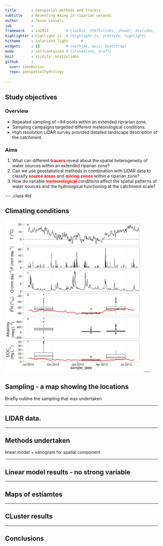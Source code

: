 ```yaml
---
title       : Geospatial methods and tracers
subtitle    : Revealing mxing in riparian welands
author      : Jason Lessels
job         : 
framework   : io2012        # {io2012, html5slides, shower, dzslides, ...}
highlighter : highlight.js  # {highlight.js, prettify, highlight}
hitheme     : solarized_light      # 
widgets     : []            # {mathjax, quiz, bootstrap}
mode        : selfcontained # {standalone, draft}
knit        : slidify::knit2slides
github      :
  user: johnDorian
  repo: geospatialhydrology

---
```

<!-- Limit image width and height -->
<style type='text/css'>
img {
    max-height: 560px;
    max-width: 964px;
}
strong {
  font-weight: bold;
  color: red;
}
em {
  font-style: italic
}
</style>

<!-- Center image on slide -->
<script src="http://ajax.aspnetcdn.com/ajax/jQuery/jquery-1.7.min.js"></script>
<script type='text/javascript'>
$(function() {
    $("p:has(img)").addClass('centered');
});
</script>


## Study objectives

### Overview
* Repeated sampling of ~94 pools within an extended riprarian zone. 
* Sampling campaigns targetted different meteorological conditions.
* High resolution LiDAR survey provided detailed landscape description of the catchment.


### Aims
1.  What can different **tracers** reveal about the spatial heterogeneity of water sources within an extended riparian zone?
2. Can we use geostatistical methods in combination with LiDAR data to classify **source areas** and **mixing zones** within a riparian zone?
3.	How do variable **meteorological** conditions affect the spatial patterns of water sources and the hydrological functioning at the catchment scale? 


--- .class #id 

## Climating conditions



<object data="https://raw.githubusercontent.com/johnDorian/geospatialhydrology/gh-pages/figs/timeseries_moded.svg" type="image/svg+xml">
  <img src="https://raw.githubusercontent.com/johnDorian/geospatialhydrology/gh-pages/figs/timeseries_moded.svg" width="90%" height="90%"/>
</object>
---

## Sampling - a map showing the locations

Briefly outilne the sampling that was undertaken.

---

## LIDAR data. 

---

## Methods undertaken
linear model + variogram for spatial component

---

## Linear model results - no strong variable

---

## Maps of estiamtes

---

## CLuster results

---

## Conclusions




